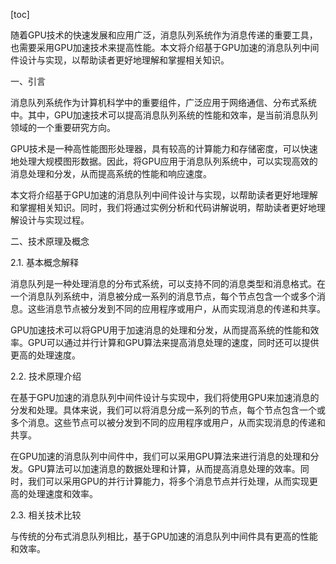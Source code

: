 
[toc]                    
                
                
随着GPU技术的快速发展和应用广泛，消息队列系统作为消息传递的重要工具，也需要采用GPU加速技术来提高性能。本文将介绍基于GPU加速的消息队列中间件设计与实现，以帮助读者更好地理解和掌握相关知识。

一、引言

消息队列系统作为计算机科学中的重要组件，广泛应用于网络通信、分布式系统中。其中，GPU加速技术可以提高消息队列系统的性能和效率，是当前消息队列领域的一个重要研究方向。

GPU技术是一种高性能图形处理器，具有较高的计算能力和存储密度，可以快速地处理大规模图形数据。因此，将GPU应用于消息队列系统中，可以实现高效的消息处理和分发，从而提高系统的性能和响应速度。

本文将介绍基于GPU加速的消息队列中间件设计与实现，以帮助读者更好地理解和掌握相关知识。同时，我们将通过实例分析和代码讲解说明，帮助读者更好地理解设计与实现过程。

二、技术原理及概念

2.1. 基本概念解释

消息队列是一种处理消息的分布式系统，可以支持不同的消息类型和消息格式。在一个消息队列系统中，消息被分成一系列的消息节点，每个节点包含一个或多个消息。这些消息节点被分发到不同的应用程序或用户，从而实现消息的传递和共享。

GPU加速技术可以将GPU用于加速消息的处理和分发，从而提高系统的性能和效率。GPU可以通过并行计算和GPU算法来提高消息处理的速度，同时还可以提供更高的处理速度。

2.2. 技术原理介绍

在基于GPU加速的消息队列中间件设计与实现中，我们将使用GPU来加速消息的分发和处理。具体来说，我们可以将消息分成一系列的节点，每个节点包含一个或多个消息。这些节点可以被分发到不同的应用程序或用户，从而实现消息的传递和共享。

在GPU加速的消息队列中间件中，我们可以采用GPU算法来进行消息的处理和分发。GPU算法可以加速消息的数据处理和计算，从而提高消息处理的效率。同时，我们可以采用GPU的并行计算能力，将多个消息节点并行处理，从而实现更高的处理速度和效率。

2.3. 相关技术比较

与传统的分布式消息队列相比，基于GPU加速的消息队列中间件具有更高的性能和效率。

